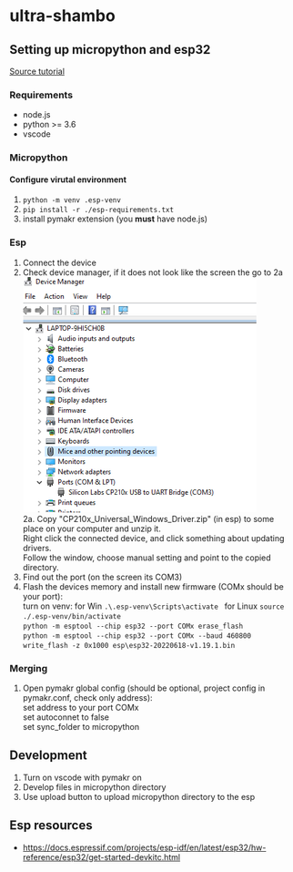 # ultra-shambo


## Setting up micropython and esp32  
[Source tutorial](https://lemariva.com/blog/2020/03/tutorial-getting-started-micropython-v20)

### Requirements
- node.js
- python >= 3.6
- vscode

### Micropython 
#### Configure virutal environment

1. `python -m venv .esp-venv`
2. `pip install -r ./esp-requirements.txt`
3. install pymakr extension (you **must** have node.js)

### Esp  
1. Connect the device
2. Check device manager, if it does not look like the screen the go to 2a  
![device manager screeb](esp/device.png "Title")  
2a. Copy "CP210x_Universal_Windows_Driver.zip" (in esp) to some place on your computer and unzip it.    
      Right click the connected device, and click something about updating drivers.  
      Follow the window, choose manual setting and point to the copied directory.  
1. Find out the port (on the screen its COM3)
2. Flash the devices memory and install new firmware (COMx should be your port):   
  turn on venv: for Win `.\.esp-venv\Scripts\activate ` for Linux `source ./.esp-venv/bin/activate`   
  ```python -m esptool --chip esp32 --port COMx erase_flash```   
  ```python -m esptool --chip esp32 --port COMx --baud 460800 write_flash -z 0x1000 esp\esp32-20220618-v1.19.1.bin```   

### Merging  
1. Open pymakr global config (should be optional, project config in pymakr.conf, check only address):  
    set address to your port COMx    
    set autoconnet to false  
    set sync_folder to micropython  

## Development
1. Turn on vscode with pymakr on
2. Develop files in micropython directory
3. Use upload button to upload micropython directory to the esp




## Esp resources
- https://docs.espressif.com/projects/esp-idf/en/latest/esp32/hw-reference/esp32/get-started-devkitc.html
